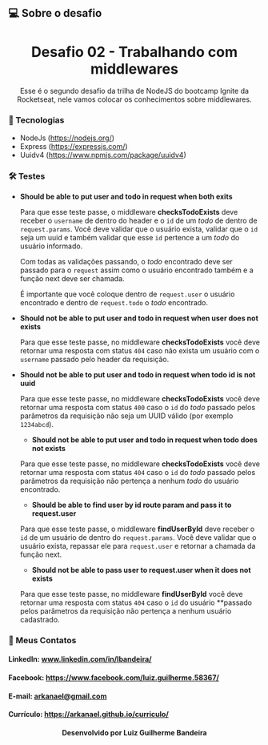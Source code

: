 ## 💻 Sobre o desafio

<div align='center'>
    <h1>Desafio 02 - Trabalhando com middlewares</h1>
    <p>Esse é o segundo desafio da trilha de NodeJS do bootcamp Ignite da Rocketseat, nele vamos colocar os conhecimentos sobre middlewares.</p>
</div>

### 🧪 Tecnologias

- NodeJs (https://nodejs.org/)
- Express (https://expressjs.com/)
- Uuidv4 (https://www.npmjs.com/package/uuidv4)

### 🛠 Testes

- **Should be able to put user and todo in request when both exits**

  Para que esse teste passe, o middleware **checksTodoExists** deve receber o `username` de dentro do header e o `id` de um _todo_ de dentro de `request.params`. Você deve validar que o usuário exista, validar que o `id` seja um uuid e também validar que esse `id` pertence a um _todo_ do usuário informado.

  Com todas as validações passando, o _todo_ encontrado deve ser passado para o `request` assim como o usuário encontrado também e a função next deve ser chamada.

  É importante que você coloque dentro de `request.user` o usuário encontrado e dentro de `request.todo` o _todo_ encontrado.

- **Should not be able to put user and todo in request when user does not exists**

  Para que esse teste passe, no middleware **checksTodoExists** você deve retornar uma resposta com status `404` caso não exista um usuário com o `username` passado pelo header da requisição.

- **Should not be able to put user and todo in request when todo id is not uuid**

  Para que esse teste passe, no middleware **checksTodoExists** você deve retornar uma resposta com status `400` caso o `id` do _todo_ passado pelos parâmetros da requisição não seja um UUID válido (por exemplo `1234abcd`).

  - **Should not be able to put user and todo in request when todo does not exists**

  Para que esse teste passe, no middleware **checksTodoExists** você deve retornar uma resposta com status `404` caso o `id` do _todo_ passado pelos parâmetros da requisição não pertença a nenhum _todo_ do usuário encontrado.

  - **Should be able to find user by id route param and pass it to request.user**

  Para que esse teste passe, o middleware **findUserById** deve receber o `id` de um usuário de dentro do `request.params`. Você deve validar que o usuário exista, repassar ele para `request.user` e retornar a chamada da função next.

  - **Should not be able to pass user to request.user when it does not exists**

  Para que esse teste passe, no middleware **findUserById** você deve retornar uma resposta com status `404` caso o `id` do usuário \*\*passado pelos parâmetros da requisição não pertença a nenhum usuário cadastrado.

### 🚀 Meus Contatos

<h4>LinkedIn: <a href="https://www.linkedin.com/in/lbandeira/">www.linkedin.com/in/lbandeira/</a></h4>
<h4>Facebook: <a href="https://www.facebook.com/luiz.guilherme.58367/">https://www.facebook.com/luiz.guilherme.58367/</a></h4>
<h4>E-mail: <a href="mailto://arkanael@gmailcom/">arkanael@gmail.com</a></h4>
<h4>Currículo: <a href="https://arkanael.github.io/curriculo/">https://arkanael.github.io/curriculo/</a></h4>
<h4 align=center>Desenvolvido por Luiz Guilherme Bandeira</h4>
